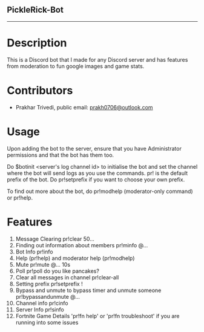 ## PickleRick-Bot
---
# Description
This is a Discord bot that I made for any Discord server and has features from moderation to fun google images and game stats.

# Contributors
- Prakhar Trivedi, public email: prakh0706@outlook.com

# Usage
Upon adding the bot to the server, ensure that you have Administrator permissions and that the bot has them too. 

Do $botinit <server's log channel id> to initialise the bot and set the channel where the bot will send logs as you use the commands. pr! is the default prefix of the bot. Do pr!setprefix <prefix> if you want to choose your own prefix.

To find out more about the bot, do pr!modhelp (moderator-only command) or pr!help.

# Features
1) Message Clearing pr!clear 50...
2) Finding out information about members pr!minfo @...
3) Bot Info pr!info
4) Help (pr!help) and moderator help (pr!modhelp)
5) Mute pr!mute @... 10s
6) Poll pr!poll <poll channel id> do you like pancakes?
7) Clear all messages in channel pr!clear-all 
8) Setting prefix pr!setprefix !
9) Bypass and unmute to bypass timer and unmute someone pr!bypassandunmute @...
10) Channel info pr!cinfo
11) Server Info pr!sinfo
12) Fortnite Game Details 'pr!fn help' or 'pr!fn troubleshoot' if you are running into some issues
